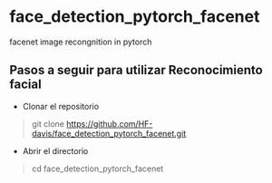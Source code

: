 # face_detection_pytorch_facenet
facenet image recongnition in pytorch
## Pasos a seguir para utilizar Reconocimiento facial
- Clonar el repositorio
> git clone https://github.com/HF-davis/face_detection_pytorch_facenet.git
- Abrir el directorio
> cd face_detection_pytorch_facenet

